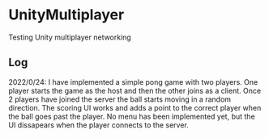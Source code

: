 # UnityMultiplayer
Testing Unity multiplayer networking

## Log
2022/0/24:
  I have implemented a simple pong game with two players. One player starts the game as the host and then the other joins as a client. Once 2 players have joined the server the ball starts moving in a random direction. The scoring UI works and adds a point to the correct player when the ball goes past the player. No menu has been implemented yet, but the UI dissapears when the player connects to the server.
